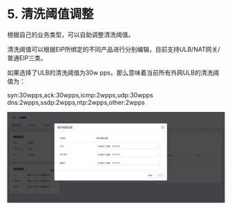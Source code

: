 # 5. 清洗阈值调整

根据自己的业务类型，可以自助调整清洗阈值。

清洗阈值可以根据EIP所绑定的不同产品进行分别编辑，目前支持ULB/NAT网关/普通EIP三类。

如果选择了ULB的清洗阈值为30w pps，那么意味着当前所有外网ULB的清洗阈值为：

syn:30wpps,ack:30wpps,icmp:2wpps,udp:30wpps
dns:2wpps,ssdp:2wpps,ntp:2wpps,other:2wpps

![](/images/uclean/opintro/清洗阈值.png)


